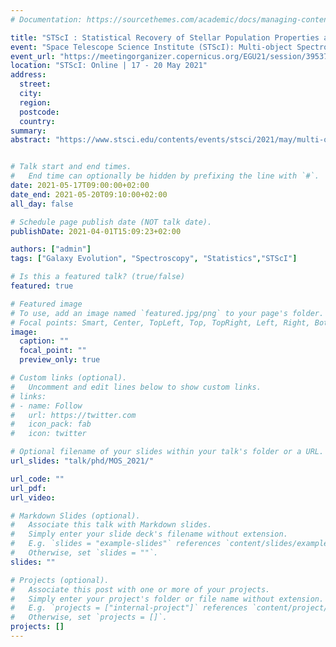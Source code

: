```yaml
---
# Documentation: https://sourcethemes.com/academic/docs/managing-content/

title: "STScI : Statistical Recovery of Stellar Population Properties and Star Formation Histories of  0.6 < z < 1 Galaxies using LEGA-C and BAGPIPES"
event: "Space Telescope Science Institute (STScI): Multi-object Spectroscopy Workshop 2021"
event_url: "https://meetingorganizer.copernicus.org/EGU21/session/39537"
location: "STScI: Online | 17 - 20 May 2021"
address:
  street:
  city:
  region:
  postcode:
  country:
summary:
abstract: "https://www.stsci.edu/contents/events/stsci/2021/may/multi-object-spectroscopy-for-statistical-measures-of-galaxy-evolution"


# Talk start and end times.
#   End time can optionally be hidden by prefixing the line with `#`.
date: 2021-05-17T09:00:00+02:00
date_end: 2021-05-20T09:10:00+02:00
all_day: false

# Schedule page publish date (NOT talk date).
publishDate: 2021-04-01T15:09:23+02:00

authors: ["admin"]
tags: ["Galaxy Evolution", "Spectroscopy", "Statistics","STScI"]

# Is this a featured talk? (true/false)
featured: true

# Featured image
# To use, add an image named `featured.jpg/png` to your page's folder.
# Focal points: Smart, Center, TopLeft, Top, TopRight, Left, Right, BottomLeft, Bottom, BottomRight.
image:
  caption: ""
  focal_point: ""
  preview_only: true

# Custom links (optional).
#   Uncomment and edit lines below to show custom links.
# links:
# - name: Follow
#   url: https://twitter.com
#   icon_pack: fab
#   icon: twitter

# Optional filename of your slides within your talk's folder or a URL.
url_slides: "talk/phd/MOS_2021/"

url_code: ""
url_pdf:
url_video:

# Markdown Slides (optional).
#   Associate this talk with Markdown slides.
#   Simply enter your slide deck's filename without extension.
#   E.g. `slides = "example-slides"` references `content/slides/example-slides.md`.
#   Otherwise, set `slides = ""`.
slides: ""

# Projects (optional).
#   Associate this post with one or more of your projects.
#   Simply enter your project's folder or file name without extension.
#   E.g. `projects = ["internal-project"]` references `content/project/deep-learning/index.md`.
#   Otherwise, set `projects = []`.
projects: []
---
```


<!-- <iframe src="https://docs.google.com/presentation/d/e/2PACX-1vS_zF_HQO40vzgR-qrgQfOIdi29wsVR-5zoQRze1n4u7k6vZtMrLsOONfi0uZ3PnqxTdkL5A9nbJSwy/embed?start=false&loop=false&delayms=3000" frameborder="0" width="960" height="569" allowfullscreen="true" mozallowfullscreen="true" webkitallowfullscreen="true"></iframe> -->
